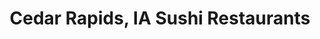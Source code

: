 ---
layout: city
title: Cedar Rapids, IA Sushi Restaurants
permalink: /iowa/cedar-rapids/
stateAbbr: IA
stateName: Iowa
cityName: Cedar Rapids
---